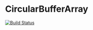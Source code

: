 # CircularBufferArray

[![Build Status](https://github.com/vvbond/ArrayStreams.jl/actions/workflows/CI.yml/badge.svg?branch=main)](https://github.com/vvbond/ArrayStreams.jl/actions/workflows/CI.yml?query=branch%3Amain)
